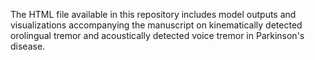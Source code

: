 The HTML file available in this repository includes model outputs and visualizations accompanying the manuscript on kinematically detected orolingual tremor and acoustically detected voice tremor in Parkinson's disease.
